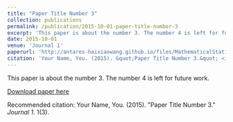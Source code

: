 ```yaml
---
title: "Paper Title Number 3"
collection: publications
permalink: /publication/2015-10-01-paper-title-number-3
excerpt: 'This paper is about the number 3. The number 4 is left for future work.'
date: 2015-10-01
venue: 'Journal 1'
paperurl: 'http://antares-haixiaowang.github.io/files/MathematicalStatistics.pdf'
citation: 'Your Name, You. (2015). &quot;Paper Title Number 3.&quot; <i>Journal 1</i>. 1(3).'
---
```

This paper is about the number 3. The number 4 is left for future work.

[Download paper here](http://antares-haixiaowang.github.io/files/MathematicalStatistics.pdf)

Recommended citation: Your Name, You. (2015). "Paper Title Number 3." <i>Journal 1</i>. 1(3).